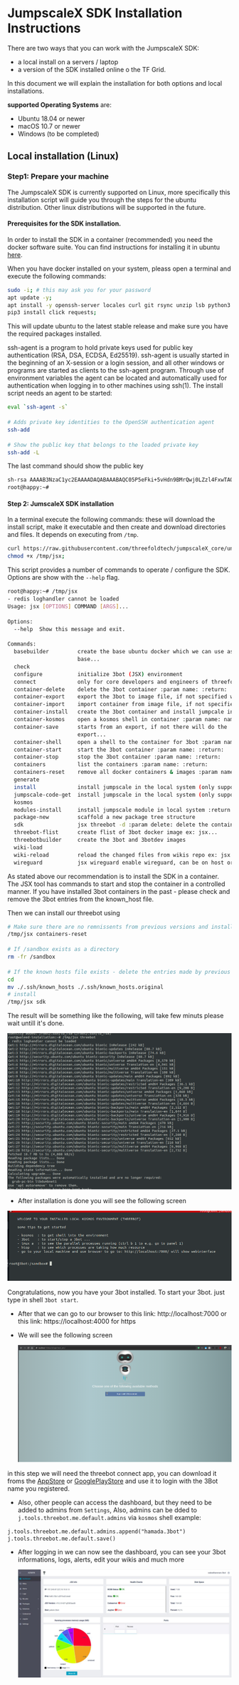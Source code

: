 # JumpscaleX SDK Installation Instructions

There  are two ways that you can work with the JumpscaleX SDK:
- a local install on a servers / laptop
- a version of the SDK installed online o the TF Grid.

In this document we will explain the installation for both options and local installations.

 **supported Operating Systems** are:
- Ubuntu 18.04 or newer
- macOS 10.7 or newer
- Windows (to be completed)

## Local installation (Linux)
### Step1: Prepare your machine

The JumpscaleX SDK is currently supported on Linux, more specifically this installation script will guide you through the steps for the ubuntu distribution.  Other linux distributions will be supported in the future.

#### Prerequisites for the SDK installation.

In order to install the SDK in a container (recommended) you need the docker software suite. You can find instructions for installing it in ubuntu [here](https://docs.docker.com/install/).

When you have docker installed on your system, pleass open a terminal and execute the following commands:
```bash
sudo -i; # this may ask you for your password
apt update -y;
apt install -y openssh-server locales curl git rsync unzip lsb python3 python3-pip;
pip3 install click requests;
```
This will update ubuntu to the latest stable release and make sure you have the required packages installed. 

ssh-agent is a program to hold private keys used for public key authentication (RSA, DSA, ECDSA, Ed25519). ssh-agent is usually started in the beginning of an X-session or a login session, and all other windows or programs are started as clients to the ssh-agent program.  Through use of environment variables the agent can be located and automatically used for authentication when logging in to other machines using ssh(1). The install script needs an agent to be started:
```bash
eval `ssh-agent -s`

# Adds private key identities to the OpenSSH authentication agent
ssh-add

# Show the public key that belongs to the loaded private key
ssh-add -L
```
The last command should show the public key
```bash
sh-rsa AAAAB3NzaC1yc2EAAAADAQABAAABAQC05P5eFki+5vHdn9BMrQwj0LZzl4FxwTAQ4GtwJFTS4Hog10Ly9sdhPQANOWASC1FXwZThVzj91hL8JCFuBZ5pDx29rJCDMQdqqVHQI5j8qkh4ZNNNQr/QLxdGl53RtQgabGe0OSnP+ZdvGHuSQdTg03bomGrpCYcahLbcj1yWBsCuF2VDgnW0AHeMR0lEubbKMSQrTNCuZqrGbRPuxaHzWj9KQSe4xiRtA/PB7ccMsQlXeIh5pv8QI6k858oJzvlswczTgZivCKoHRnU6XyDVd60y9v3BpbB7YgTasw/VXUDt4oH7U61VI3Jy7t/d9jazMcDt3CngDtRpWQqZSO77 .ssh/id_rsa
root@happy:~# 
```

#### Step 2:  JumscaleX SDK installation

In a terminal execute the following commands: these will download the install script, make it executable and then create and download directories and files.  It depends on executing from `/tmp`.

```bash
curl https://raw.githubusercontent.com/threefoldtech/jumpscaleX_core/unstable/install/jsx.py?$RANDOM > /tmp/jsx;
chmod +x /tmp/jsx;
```

This script provides a number of commands to operate / configure the SDK.  Options are show with the ```--help``` flag.
```bash
root@happy:~# /tmp/jsx 
- redis loghandler cannot be loaded
Usage: jsx [OPTIONS] COMMAND [ARGS]...

Options:
  --help  Show this message and exit.

Commands:
  basebuilder         create the base ubuntu docker which we can use as
                      base...
  check
  configure           initialize 3bot (JSX) environment
  connect             only for core developers and engineers of threefold,...
  container-delete    delete the 3bot container :param name: :return:
  container-export    export the 3bot to image file, if not specified will...
  container-import    import container from image file, if not specified...
  container-install   create the 3bot container and install jumpcale inside...
  container-kosmos    open a kosmos shell in container :param name: name of...
  container-save      starts from an export, if not there will do the
                      export...
  container-shell     open a shell to the container for 3bot :param name:...
  container-start     start the 3bot container :param name: :return:
  container-stop      stop the 3bot container :param name: :return:
  containers          list the containers :param name: :return:
  containers-reset    remove all docker containers & images :param name:...
  generate
  install             install jumpscale in the local system (only supported...
  jumpscale-code-get  install jumpscale in the local system (only supported...
  kosmos
  modules-install     install jumpscale module in local system :return:
  package-new         scaffold a new package tree structure
  sdk                 jsx threebot -d :param delete: delete the containers...
  threebot-flist      create flist of 3bot docker image ex: jsx...
  threebotbuilder     create the 3bot and 3botdev images
  wiki-load
  wiki-reload         reload the changed files from wikis repo ex: jsx...
  wireguard           jsx wireguard enable wireguard, can be on host or...
  ```
As stated above our recommendation is to install the SDK in a container.  The JSX tool has commands to start and stop the container in a controlled manner. If you have installed 3bot containers in the past - please check and remove the 3bot entries from the known_host file.

Then we can install our threebot using
```bash
# Make sure there are no remnissents from previous versions and installations.  If you have installed older version on the Jumpscale SDK please cleanup with the following command
/tmp/jsx containers-reset

# If /sandbox exists as a directory
rm -fr /sandbox

# If the known hosts file exists - delete the entries made by previous installations.
cd 
mv ./.ssh/known_hosts ./.ssh/known_hosts.original
# install
/tmp/jsx sdk
```

The result will be something like the following, will take few minuts please wait untill it's done.

![Installation Image](images/install_1.png)

- After installation is done you will see the following screen

![Installation Image](images/install_2.png)

Congratulations, now you have your 3bot installed. To start your 3bot. just type in shell `3bot start`.

- After that we can go to our browser to this link: http://localhost:7000
or this link: https://localhost:4000 for https


- We will see the following screen

    ![Installation Image](images/install_3.png)

in this step we will need the threebot connect app, you can download it froms the [AppStore](https://apps.apple.com/us/app/3bot-connect/id1459845885) or [GooglePlayStore](https://play.google.com/store/apps/details?id=org.jimber.threebotlogin&hl=en) and use it to login with the 3Bot name you registered.

- Also, other people can access the dashboard, but they need to be added to admins from `Settings`, Also, admins can be dded to `j.tools.threebot.me.default.admins` via `kosmos` shell example:

```python3
j.tools.threebot.me.default.admins.append("hamada.3bot")
j.tools.threebot.me.default.save()
```

- After logging in we can now see the dashboard, you can see your 3bot informations, logs, alerts, edit your wikis and much more

    ![Installation Image](images/install_4.png)
